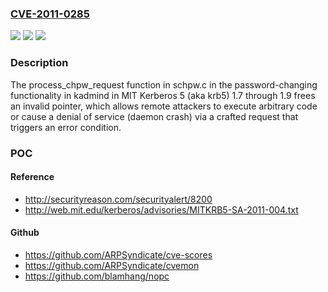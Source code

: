 ### [CVE-2011-0285](https://cve.mitre.org/cgi-bin/cvename.cgi?name=CVE-2011-0285)
![](https://img.shields.io/static/v1?label=Product&message=n%2Fa&color=blue)
![](https://img.shields.io/static/v1?label=Version&message=n%2Fa&color=blue)
![](https://img.shields.io/static/v1?label=Vulnerability&message=n%2Fa&color=brighgreen)

### Description

The process_chpw_request function in schpw.c in the password-changing functionality in kadmind in MIT Kerberos 5 (aka krb5) 1.7 through 1.9 frees an invalid pointer, which allows remote attackers to execute arbitrary code or cause a denial of service (daemon crash) via a crafted request that triggers an error condition.

### POC

#### Reference
- http://securityreason.com/securityalert/8200
- http://web.mit.edu/kerberos/advisories/MITKRB5-SA-2011-004.txt

#### Github
- https://github.com/ARPSyndicate/cve-scores
- https://github.com/ARPSyndicate/cvemon
- https://github.com/blamhang/nopc

